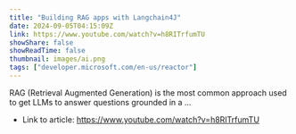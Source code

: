 ```yaml
---
title: "Building RAG apps with Langchain4J"
date: 2024-09-05T04:15:09Z
link: https://www.youtube.com/watch?v=h8RITrfumTU
showShare: false
showReadTime: false
thumbnail: images/ai.png
tags: ["developer.microsoft.com/en-us/reactor"]
---
```

RAG (Retrieval Augmented Generation) is the most common approach used to get LLMs to answer questions grounded in a ...

- Link to article: https://www.youtube.com/watch?v=h8RITrfumTU